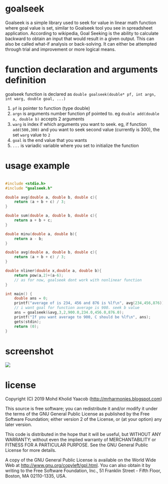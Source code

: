 # goalseek
Goalseek is a simple library used to seek for value in linear math function where goal value is set, similar to Goalseek tool you see in spreadsheet application. According to wikipedia, Goal Seeking is the ability to calculate backward to obtain an input that would result in a given output. This can also be called what-if analysis or back-solving. It can either be attempted through trial and improvement or more logical means.

# function declaration and arguments definition
goalseek function is declared as `double goalseek(double* pf, int argn, int warg, double goal, ...)`
1. `pf` is pointer to function (type double)
2. `argn` is arguments number function pf pointed to. eg `double add(double a, double b)` accepts 2 arguments
3. `warg` is index if which arguments you want to seek. eg, if function `add(500,300)` and you want to seek second value (currently is 300), the set `warg` value to `2`
4. `goal` is the end value that you wants
5. `...` is variadic variable where you set to initialize the function

# usage example
```C++

#include <stdio.h>
#include "goalseek.h"

double avg(double a, double b, double c){
	return (a + b + c) / 3;
}

double sum(double a, double b, double c){
	return a + b + c;
}

double minu(double a, double b){
	return a - b;
}

double avg(double a, double b, double c){
	return (a + b + c) / 3;
}

double nliner(double x,double a, double b){
	return pow(a,2)+(a-6);
	// as for now, goalseek dont work with nonlinear function
}

int main() {
	double ans = 0;
	printf("average of is 234, 456 and 876 is %lf\n", avg(234,456,876));
	// i want goal for function average is 900. seek b value
	ans = goalseek(&avg,3,2,900.0,234.0,456.0,876.0);
	printf("If you want average to 900, C should be %lf\n", ans);
	gets(stdin);
	return (0);
}	
```
# screenshot
![](https://drive.google.com/uc?id=1Z8ViMu-dXUfV43ziaahHiRkh10kJbd2E)

# license
  Copyright (C) 2019 Mohd Kholid Yaacob (<http://mrharmonies.blogspot.com>)
  
  This source is free software; you can redistribute it and/or modify it under
  the terms of the GNU General Public License as published by the Free
  Software Foundation; either version 2 of the License, or (at your option)
  any later version.
  
  
  This code is distributed in the hope that it will be useful, but WITHOUT ANY
  WARRANTY; without even the implied warranty of MERCHANTABILITY or FITNESS
  FOR A PARTICULAR PURPOSE.  See the GNU General Public License for more
  details.
  
  
  A copy of the GNU General Public License is available on the World Wide Web
  at <http://www.gnu.org/copyleft/gpl.html>. You can also obtain it by writing
  to the Free Software Foundation, Inc., 51 Franklin Street - Fifth Floor,
  Boston, MA 02110-1335, USA. 
